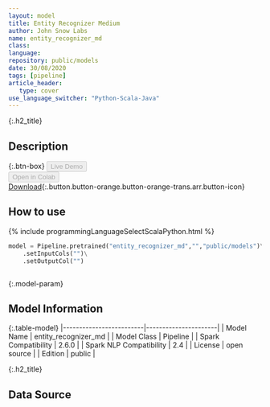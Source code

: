 ```yaml
---
layout: model
title: Entity Recognizer Medium
author: John Snow Labs
name: entity_recognizer_md
class: 
language: 
repository: public/models
date: 30/08/2020
tags: [pipeline]
article_header:
   type: cover
use_language_switcher: "Python-Scala-Java"
---
```


{:.h2_title}
## Description 




{:.btn-box}
<button class="button button-orange" disabled>Live Demo</button><br/><button class="button button-orange" disabled>Open in Colab</button><br/>[Download](https://s3.amazonaws.com/auxdata.johnsnowlabs.com/public/models/entity_recognizer_md_sv_2.6.0_2.4_1598815702563.zip){:.button.button-orange.button-orange-trans.arr.button-icon}<br/>

## How to use 
<div class="tabs-box" markdown="1">

{% include programmingLanguageSelectScalaPython.html %}

```python
model = Pipeline.pretrained("entity_recognizer_md","","public/models")\
	.setInputCols("")\
	.setOutputCol("")
```

```scala

```
</div>



{:.model-param}
## Model Information

{:.table-model}
|-------------------------|----------------------|
| Model Name              | entity_recognizer_md |
| Model Class             | Pipeline             |
| Spark Compatibility     | 2.6.0                |
| Spark NLP Compatibility | 2.4                  |
| License                 | open source          |
| Edition                 | public               |




{:.h2_title}
## Data Source


